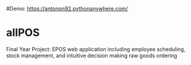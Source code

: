 #Demo: https://antonpn92.pythonanywhere.com/

# allPOS
Final Year Project: EPOS web application including employee scheduling, stock management, and intuitive decision making raw goods ordering


